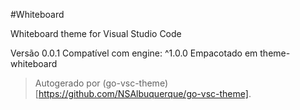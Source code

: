 #Whiteboard

Whiteboard theme for Visual Studio Code

Versão 0.0.1
Compatível com engine: ^1.0.0
Empacotado em theme-whiteboard

> Autogerado por (go-vsc-theme)[https://github.com/NSAlbuquerque/go-vsc-theme].